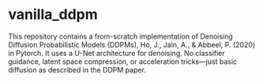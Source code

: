 # vanilla_ddpm
This repository contains a from-scratch implementation of Denoising Diffusion Probabilistic Models (DDPMs), Ho, J., Jain, A., & Abbeel, P. (2020) in Pytorch. It uses a U-Net architecture for denoising. No classifier guidance, latent space compression, or acceleration tricks—just basic diffusion as described in the DDPM paper.